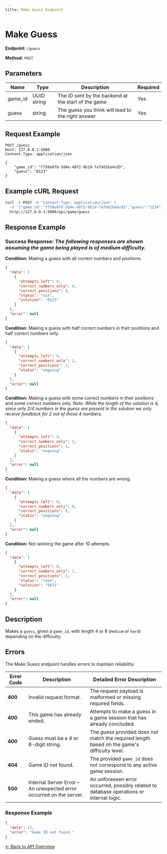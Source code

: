 ```yaml
---
title: Make Guess Endpoint
---
```


# Make Guess

**Endpoint:** `/guess`

**Method:** `POST`

## Parameters

| Name    | Type        | Description                                         | Required |
| ------- | ----------- | --------------------------------------------------- | -------- |
| game_id | UUID string | The ID sent by the backend at the start of the game | Yes      |
| guess   | string      | The guess you think will lead to the right answer   | Yes      |

## Request Example

```http
POST /guess
Host: 127.0.0.1:5000
Content-Type: application/json

{
    "game_id": "f758e8f8-5d4e-48f2-9b1d-fafdd1ba4cd3",
    "guess": "0123"
}
```

## Example cURL Request

```bash
curl -X POST -H "Content-Type: application/json" \
  -d '{"game_id":"f758e8f8-5d4e-48f2-9b1d-fafdd1ba4cd3","guess":"1234"}' \
  http://127.0.0.1:5000/api/game/guess

```

## Response Example

### Success Response: <i>The following responses are shown assuming the game being played is of medium difficulty.</i>

**Condition:** Making a guess with all correct numbers and positions.

```json
{
  "data": [
    {
      "attempts_left": 9,
      "correct_numbers_only": 4,
      "correct_positions": 0,
      "status": "win",
      "solution": "0123"
    }
  ],
  "error": null
}
```

**Condition:** Making a guess with half correct numbers in their positions and half correct numbers only.

```json
{
  "data": [
    {
      "attempts_left": 9,
      "correct_numbers_only": 2,
      "correct_positions": 2,
      "status": "ongoing"
    }
  ],
  "error": null
}
```

**Condition:** Making a guess with some correct numbers in their positions and some correct numbers only. <i>Note: While the length of the solution is 4, since only 2/4 numbers in the guess are present in the solution we only receive feedback for 2 out of those 4 numbers.</i>

```json
{
  "data": [
    {
      "attempts_left": 9,
      "correct_numbers_only": 1,
      "correct_positions": 1,
      "status": "ongoing"
    }
  ],
  "error": null
}
```

**Condition:** Making a guess where all the numbers are wrong.

```json
{
  "data": [
    {
      "attempts_left": 9,
      "correct_numbers_only": 0,
      "correct_positions": 0,
      "status": "ongoing"
    }
  ],
  "error": null
}
```

**Condition:** Not winning the game after 10 attempts.

```json
{
  "data": [
    {
      "attempts_left": 0,
      "correct_numbers_only": 1,
      "correct_positions": 2,
      "status": "lose",
      "solution": "5671"
    }
  ],
  "error": null
}
```

## Description

Makes a `guess`, given a `game_id`, with length 4 or 6 (`medium` or `hard`) depending on the difficulty.

## Errors

The Make Guess endpoint handles errors to maintain reliability:

| **Error Code** | **Description**                                                     | **Detailed Error Description**                                                              |
| -------------- | ------------------------------------------------------------------- | ------------------------------------------------------------------------------------------- |
| **400**        | Invalid request format.                                             | The request payload is malformed or missing required fields.                                |
| **400**        | This game has already ended.                                        | Attempts to make a guess in a game session that has already concluded.                      |
| **400**        | Guess must be a 4 or 6-digit string.                                | The guess provided does not match the required length based on the game's difficulty level. |
| **404**        | Game ID not found.                                                  | The provided `game_id` does not correspond to any active game session.                      |
| **500**        | Internal Server Error – An unexpected error occurred on the server. | An unforeseen error occurred, possibly related to database operations or internal logic.    |

### Response Example

```json
{
  "data": [],
  "error": "Game ID not found."
}
```

[← Back to API Overview](/docs/api-design/index.md)
